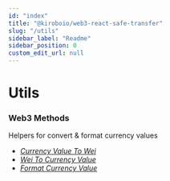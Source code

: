 ```yaml
---
id: "index"
title: "@kiroboio/web3-react-safe-transfer"
slug: "/utils"
sidebar_label: "Readme"
sidebar_position: 0
custom_edit_url: null
---
```


# Utils

### Web3 Methods

Helpers for convert & format currency values

- *<a href="./utils/modules#currencyvaluetowei">Currency Value To Wei</a>*
- *<a href="./utils/modules#weitocurrencyvalue">Wei To Currency Value</a>*
- *<a href="./utils/modules#formatcurrencyvalue">Format Currency Value</a>*
